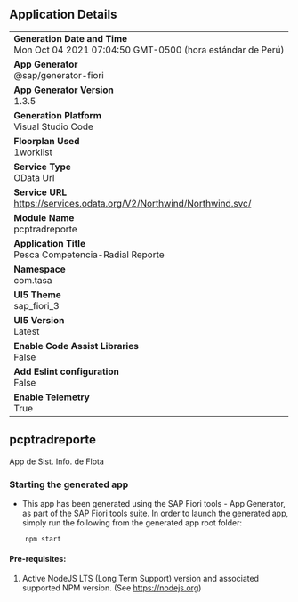 ## Application Details
|               |
| ------------- |
|**Generation Date and Time**<br>Mon Oct 04 2021 07:04:50 GMT-0500 (hora estándar de Perú)|
|**App Generator**<br>@sap/generator-fiori|
|**App Generator Version**<br>1.3.5|
|**Generation Platform**<br>Visual Studio Code|
|**Floorplan Used**<br>1worklist|
|**Service Type**<br>OData Url|
|**Service URL**<br>https://services.odata.org/V2/Northwind/Northwind.svc/
|**Module Name**<br>pcptradreporte|
|**Application Title**<br>Pesca Competencia-Radial Reporte|
|**Namespace**<br>com.tasa|
|**UI5 Theme**<br>sap_fiori_3|
|**UI5 Version**<br>Latest|
|**Enable Code Assist Libraries**<br>False|
|**Add Eslint configuration**<br>False|
|**Enable Telemetry**<br>True|

## pcptradreporte

App de Sist. Info. de Flota

### Starting the generated app

-   This app has been generated using the SAP Fiori tools - App Generator, as part of the SAP Fiori tools suite.  In order to launch the generated app, simply run the following from the generated app root folder:

```
    npm start
```

#### Pre-requisites:

1. Active NodeJS LTS (Long Term Support) version and associated supported NPM version.  (See https://nodejs.org)



